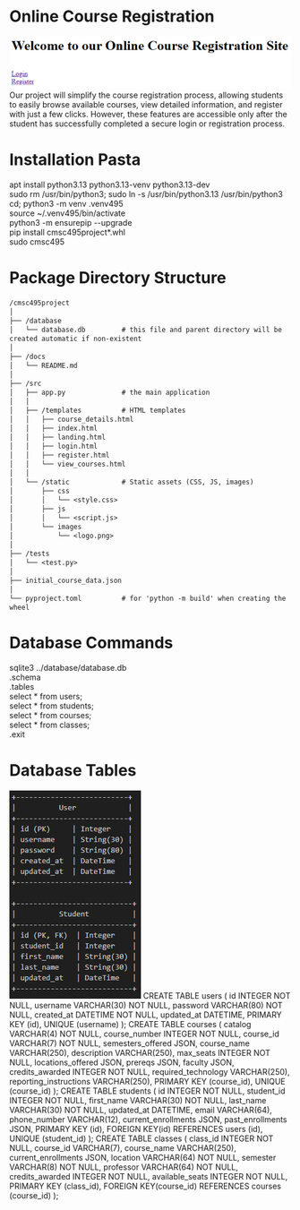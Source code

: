 # Online Course Registration 
![alt text](../images/banner.png)  
Our project will simplify the course registration process, allowing students to easily browse available courses, view detailed information, and register with just a few clicks. However, these features are accessible only after the student has successfully completed a secure login or registration process.  


# Installation Pasta

apt install python3.13 python3.13-venv python3.13-dev  
sudo rm /usr/bin/python3; sudo ln -s /usr/bin/python3.13 /usr/bin/python3        
cd; python3 -m venv .venv495     
source ~/.venv495/bin/activate    
python3 -m ensurepip --upgrade    
pip install cmsc495project*.whl     
sudo cmsc495    


# Package Directory Structure

    /cmsc495project
    │
    ├── /database
    │   └── database.db         # this file and parent directory will be created automatic if non-existent
    │
    ├── /docs
    │   └── README.md
    │
    ├── /src
    │   ├── app.py              # the main application
    │   │
    │   ├── /templates          # HTML templates
    │   │   ├── course_details.html
    │   │   ├── index.html
    │   │   ├── landing.html
    │   │   ├── login.html
    │   │   ├── register.html
    │   │   └── view_courses.html
    │   │
    │   └── /static             # Static assets (CSS, JS, images)
    │       ├── css
    │       │   └── <style.css>
    │       ├── js
    │       │   └── <script.js>
    │       └── images
    │           └── <logo.png>
    │
    ├── /tests
    │   └── <test.py>
    │  
    ├── initial_course_data.json
    │  
    └── pyproject.toml          # for 'python -m build' when creating the wheel


# Database Commands
sqlite3 ../database/database.db  
.schema  
.tables  
select * from users;  
select * from students;  
select * from courses;  
select * from classes;  
.exit  


# Database Tables
![alt text](../images/db_images.png)
CREATE TABLE users (
        id INTEGER NOT NULL,
        username VARCHAR(30) NOT NULL,
        password VARCHAR(80) NOT NULL,
        created_at DATETIME NOT NULL,
        updated_at DATETIME,
        PRIMARY KEY (id),
        UNIQUE (username)
);
CREATE TABLE courses (
        catalog VARCHAR(4) NOT NULL,
        course_number INTEGER NOT NULL,
        course_id VARCHAR(7) NOT NULL,
        semesters_offered JSON,
        course_name VARCHAR(250),
        description VARCHAR(250),
        max_seats INTEGER NOT NULL,
        locations_offered JSON,
        prereqs JSON,
        faculty JSON,
        credits_awarded INTEGER NOT NULL,
        required_technology VARCHAR(250),
        reporting_instructions VARCHAR(250),
        PRIMARY KEY (course_id),
        UNIQUE (course_id)
);
CREATE TABLE students (
        id INTEGER NOT NULL,
        student_id INTEGER NOT NULL,
        first_name VARCHAR(30) NOT NULL,
        last_name VARCHAR(30) NOT NULL,
        updated_at DATETIME,
        email VARCHAR(64),
        phone_number VARCHAR(12),
        current_enrollments JSON,
        past_enrollments JSON,
        PRIMARY KEY (id),
        FOREIGN KEY(id) REFERENCES users (id),
        UNIQUE (student_id)
);
CREATE TABLE classes (
        class_id INTEGER NOT NULL,
        course_id VARCHAR(7),
        course_name VARCHAR(250),
        current_enrollments JSON,
        location VARCHAR(64) NOT NULL,
        semester VARCHAR(8) NOT NULL,
        professor VARCHAR(64) NOT NULL,
        credits_awarded INTEGER NOT NULL,
        available_seats INTEGER NOT NULL,
        PRIMARY KEY (class_id),
        FOREIGN KEY(course_id) REFERENCES courses (course_id)
);
